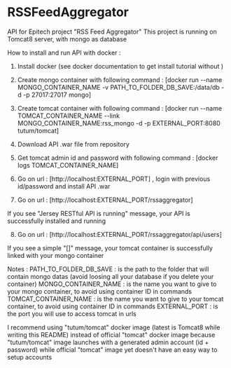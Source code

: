 # RSSFeedAggregator

API for Epitech project "RSS Feed Aggregator"
This project is running on Tomcat8 server, with mongo as database

How to install and run API with docker :

1. Install docker (see docker documentation to get install tutorial without )

2. Create mongo container with following command : [docker run --name MONGO_CONTAINER_NAME -v PATH_TO_FOLDER_DB_SAVE:/data/db -d -p 27017:27017 mongo]

3. Create tomcat container with following command : [docker run --name TOMCAT_CONTAINER_NAME --link MONGO_CONTAINER_NAME:rss_mongo -d -p EXTERNAL_PORT:8080 tutum/tomcat]

4. Download API .war file from repository

5. Get tomcat admin id and password with following command : [docker logs TOMCAT_CONTAINER_NAME]

6. Go on url : [http://localhost:EXTERNAL_PORT] , login with previous id/password and install API .war

7. Go on url : [http://localhost:EXTERNAL_PORT/rssaggregator]

If you see "Jersey RESTful API is running" message, your API is successfully installed and running

8. Go on url : [http://localhost:EXTERNAL_PORT/rssaggregator/api/users]

If you see a simple "[]" message, your tomcat container is successfully linked with your mongo container


Notes :
PATH_TO_FOLDER_DB_SAVE	: is the path to the folder that will contain mongo datas (avoid loosing all your database if you delete your container)
MONGO_CONTAINER_NAME	: is the name you want to give to your mongo container, to avoid using container ID in commands
TOMCAT_CONTAINER_NAME	: is the name you want to give to your tomcat container, to avoid using container ID in commands
EXTERNAL_PORT		: is the port you will use to access tomcat in urls

I recommend using "tutum/tomcat" docker image (latest is Tomcat8 while writing this README) instead of official "tomcat" docker image because "tutum/tomcat" image launches with a generated admin account (id + password) while official "tomcat" image yet doesn't have an easy way to setup accounts
